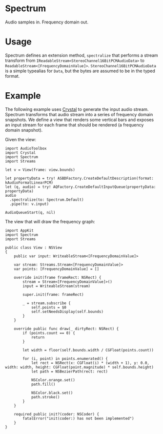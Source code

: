 # Spectrum
Audio samples in. Frequency domain out.

# Usage

Spectrum defines an extension method, `spectralize` that performs a stream transform from `IReadableStream<StereoChannel16BitPCMAudioData>` to `ReadableStream<[FrequencyDomainValue]>`. `StereoChannel16BitPCMAudioData` is a simple typealias for `Data`, but the bytes are assumed to be in the typed format.

# Example

The following example uses [Crystal](https://github.com/randymarsh77/crystal) to generate the input audio stream. Spectrum transforms that audio stream into a series of frequency domain snapshots. We define a view that renders some vertical bars and exposes an input stream for each frame that should be rendered (a frequency domain snapshot). 

Given the view:

```
import AudioToolbox
import Crystal
import Spectrum
import Streams

let v = View(frame: view.bounds)

let propertyData = try! ASBDFactory.CreateDefaultDescription(format: kAudioFormatLinearPCM)
let (q, audio) = try! AQFactory.CreateDefaultInputQueue(propertyData: propertyData)
audio
  .spectralize(to: Spectrum.Default)
  .pipe(to: v.input)

AudioQueueStart(q, nil)
```

The view that will draw the frequency graph:

```
import AppKit
import Spectrum
import Streams

public class View : NSView
{
	public var input: WriteableStream<[FrequencyDomainValue]>

	var stream: Streams.Stream<[FrequencyDomainValue]>
	var points: [FrequencyDomainValue] = []

	override init(frame frameRect: NSRect) {
		stream = Stream<[FrequencyDomainValue]>()
		input = WriteableStream(stream)

		super.init(frame: frameRect)

		_ = stream.subscribe {
			self.points = $0
			self.setNeedsDisplay(self.bounds)
		}
	}

	override public func draw(_ dirtyRect: NSRect) {
		if (points.count == 0) {
			return
		}

		let width = floor(self.bounds.width / CGFloat(points.count))

		for (i, point) in points.enumerated() {
			let rect = NSRect(x: CGFloat(i) * (width + 1), y: 0.0, width: width, height: CGFloat(point.magnitude) * self.bounds.height)
			let path = NSBezierPath(rect: rect)

			NSColor.orange.set()
			path.fill()

			NSColor.black.set()
			path.stroke()
		}
	}

	required public init?(coder: NSCoder) {
		fatalError("init(coder:) has not been implemented")
	}
}
```
